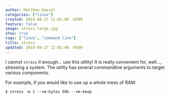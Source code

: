 ```yaml
---
author: Matthew Hassel
categories: ["linux"]
created: 2019-08-27 12:01:00 -0500
feature: false
image: stress-large.jpg
show: true
tags: ["linux", "command line"]
title: stress
updated: 2019-08-27 12:01:00 -0500
---
```

I cannot `stress` it enough... use this utility! It is really convenient for, well..., stressing a system. The utility
has several commandline arguments to target various components.

For example, if you would like to use up a whole mess of RAM:

```shell
$ stress -m 1 --vm-bytes 50G --vm-keep
```
<!--more-->
